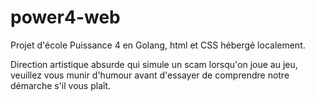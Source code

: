 # power4-web

Projet d'école Puissance 4 en Golang, html et CSS hébergé localement.

Direction artistique absurde qui simule un scam lorsqu'on joue au jeu, veuillez vous munir d'humour avant d'essayer de comprendre notre démarche s'il vous plaît.
